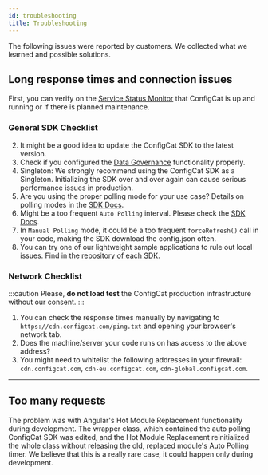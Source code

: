 ```yaml
---
id: troubleshooting
title: Troubleshooting
---
```

The following issues were reported by customers. We collected what we learned and possible solutions.

## Long response times and connection issues


First, you can verify on the [Service Status Monitor](https://status.configcat.com) that ConfigCat is up and running or if there is planned maintenance.
### General SDK Checklist
2. It might be a good idea to update the ConfigCat SDK to the latest version.
3. Check if you configured the [Data Governance](data-governance) functionality properly.
4. Singleton: We strongly recommend using the ConfigCat SDK as a Singleton. Initializing the SDK over and over again can cause serious performance issues in production.
5. Are you using the proper polling mode for your use case? Details on polling modes in the [SDK Docs](/sdk-reference/overview.md).
6. Might be a too frequent `Auto Polling` interval. Please check the [SDK Docs](/sdk-reference/overview.md).
7. In `Manual Polling` mode, it could be a too frequent `forceRefresh()` call in your code, making the SDK download the config.json often.
8. You can try one of our lightweight sample applications to rule out local issues. Find in the [repository of each SDK](https://github.com/configcat). 

### Network Checklist
:::caution
Please, **do not load test** the ConfigCat production infrastructure without our consent.
:::
1. You can check the response times manually by navigating to `https://cdn.configcat.com/ping.txt` and opening your browser's network tab.
2. Does the machine/server your code runs on has access to the above address?
3. You might need to whitelist the following addresses in your firewall: `cdn.configcat.com`, `cdn-eu.configcat.com`, `cdn-global.configcat.com`.
---
## Too many requests
The problem was with Angular's Hot Module Replacement functionality during development. The wrapper class, which contained the auto polling ConfigCat SDK was edited, and the Hot Module Replacement reinitialized the whole class without releasing the old, replaced module's Auto Polling timer.
We believe that this is a really rare case, it could happen only during development.